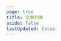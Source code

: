 ```yaml
---
page: true
title: 文章列表
aside: false
lastUpdated: false
---
```

<script setup>
import Page from "./../.vitepress/theme/components/Page.vue";
import { useData } from "vitepress";
const { theme } = useData();
const posts = theme.value.posts.slice(0,10)
</script>
<Page :posts="posts" :pageCurrent="1" :pagesNum="1" />